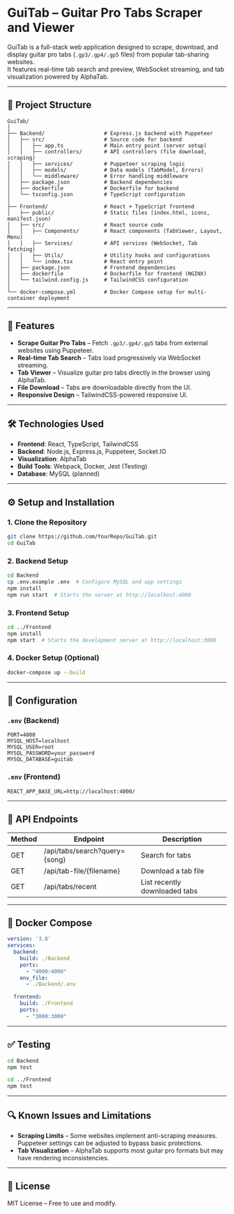 
# GuiTab – Guitar Pro Tabs Scraper and Viewer

GuiTab is a full-stack web application designed to scrape, download, and display guitar pro tabs (`.gp3/.gp4/.gp5` files) from popular tab-sharing websites.  
It features real-time tab search and preview, WebSocket streaming, and tab visualization powered by AlphaTab.

---

## 📂 Project Structure
```
GuiTab/
│
├── Backend/                   # Express.js backend with Puppeteer
│   ├── src/                   # Source code for backend
│   │   ├── app.ts             # Main entry point (server setup)
│   │   ├── controllers/       # API controllers (file download, scraping)
│   │   ├── services/          # Puppeteer scraping logic
│   │   ├── models/            # Data models (TabModel, Errors)
│   │   └── middleware/        # Error handling middleware
│   ├── package.json           # Backend dependencies
│   ├── dockerfile             # Dockerfile for backend
│   └── tsconfig.json          # TypeScript configuration
│
├── Frontend/                  # React + TypeScript frontend
│   ├── public/                # Static files (index.html, icons, manifest.json)
│   ├── src/                   # React source code
│   │   ├── Components/        # React components (TabViewer, Layout, Menu)
│   │   ├── Services/          # API services (WebSocket, Tab fetching)
│   │   ├── Utils/             # Utility hooks and configurations
│   │   └── index.tsx          # React entry point
│   ├── package.json           # Frontend dependencies
│   ├── dockerfile             # Dockerfile for frontend (NGINX)
│   └── tailwind.config.js     # TailwindCSS configuration
│
└── docker-compose.yml         # Docker Compose setup for multi-container deployment
```

---

## 🚀 Features
- **Scrape Guitar Pro Tabs** – Fetch `.gp3/.gp4/.gp5` tabs from external websites using Puppeteer.
- **Real-time Tab Search** – Tabs load progressively via WebSocket streaming.
- **Tab Viewer** – Visualize guitar pro tabs directly in the browser using AlphaTab.
- **File Download** – Tabs are downloadable directly from the UI.
- **Responsive Design** – TailwindCSS-powered responsive UI.

---

## 🛠️ Technologies Used
- **Frontend**: React, TypeScript, TailwindCSS  
- **Backend**: Node.js, Express.js, Puppeteer, Socket.IO  
- **Visualization**: AlphaTab  
- **Build Tools**: Webpack, Docker, Jest (Testing)  
- **Database**: MySQL (planned)

---

## ⚙️ Setup and Installation

### 1. Clone the Repository
```bash
git clone https://github.com/YourRepo/GuiTab.git
cd GuiTab
```

### 2. Backend Setup
```bash
cd Backend
cp .env.example .env  # Configure MySQL and app settings
npm install
npm run start  # Starts the server at http://localhost:4000
```

### 3. Frontend Setup
```bash
cd ../Frontend
npm install
npm start  # Starts the development server at http://localhost:3000
```

### 4. Docker Setup (Optional)
```bash
docker-compose up --build
```

---

## 🔧 Configuration

### `.env` (Backend)
```env
PORT=4000
MYSQL_HOST=localhost
MYSQL_USER=root
MYSQL_PASSWORD=your_password
MYSQL_DATABASE=guitab
```

### `.env` (Frontend)
```env
REACT_APP_BASE_URL=http://localhost:4000/
```

---

## 📜 API Endpoints

| Method | Endpoint                          | Description                          |
|--------|-----------------------------------|--------------------------------------|
| GET    | /api/tabs/search?query={song}     | Search for tabs                      |
| GET    | /api/tab-file/{filename}          | Download a tab file                  |
| GET    | /api/tabs/recent                  | List recently downloaded tabs        |

---

## 🐳 Docker Compose

```yaml
version: '3.8'
services:
  backend:
    build: ./Backend
    ports:
      - "4000:4000"
    env_file:
      - ./Backend/.env

  frontend:
    build: ./Frontend
    ports:
      - "3000:3000"
```

---

## ✅ Testing
```bash
cd Backend
npm test

cd ../Frontend
npm test
```

---

## 🔍 Known Issues and Limitations
- **Scraping Limits** – Some websites implement anti-scraping measures. Puppeteer settings can be adjusted to bypass basic protections.  
- **Tab Visualization** – AlphaTab supports most guitar pro formats but may have rendering inconsistencies.

---

## 📄 License
MIT License – Free to use and modify.
